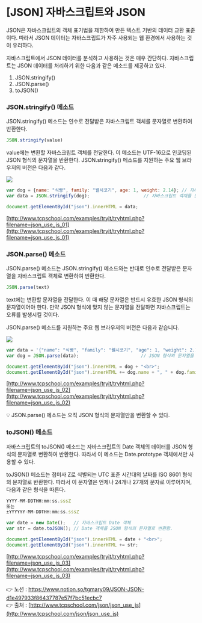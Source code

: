 # [****JSON] 자바스크립트와 JSON****

JSON은 자바스크립트의 객체 표기법을 제한하여 만든 텍스트 기반의 데이터 교환 표준이다. 
따라서 JSON 데이터는 자바스크립트가 자주 사용되는 웹 환경에서 사용하는 것이 유리하다.

자바스크립트에서 JSON 데이터를 분석하고 사용하는 것은 매우 간단하다. 
자바스크립트는 JSON 데이터를 처리하기 위한 다음과 같은 메소드를 제공하고 있다.

1. JSON.stringify()
2. JSON.parse()
3. toJSON()

### **JSON.stringify() 메소드**

JSON.stringify() 메소드는 인수로 전달받은 자바스크립트 객체를 문자열로 변환하여 반환한다.

```jsx
JSON.stringify(value)
```

value에는 변환할 자바스크립트 객체를 전달한다. 
이 메소드는 UTF-16으로 인코딩된 JSON 형식의 문자열을 반환한다. 
JSON.stringify() 메소드를 지원하는 주요 웹 브라우저의 버전은 다음과 같다.

<img src="https://s3.us-west-2.amazonaws.com/secure.notion-static.com/6e94d66c-5da1-46ee-a323-bb690837ac66/Untitled.png?X-Amz-Algorithm=AWS4-HMAC-SHA256&X-Amz-Content-Sha256=UNSIGNED-PAYLOAD&X-Amz-Credential=AKIAT73L2G45EIPT3X45%2F20220926%2Fus-west-2%2Fs3%2Faws4_request&X-Amz-Date=20220926T040543Z&X-Amz-Expires=86400&X-Amz-Signature=f537963dcc2004a9198a18fd097fa23d5e92190f4444955567125a640ecf5b36&X-Amz-SignedHeaders=host&response-content-disposition=filename%20%3D%22Untitled.png%22&x-id=GetObject">

```jsx
var dog = {name: "식빵", family: "웰시코기", age: 1, weight: 2.14}; // 자바스크립트 객체
var data = JSON.stringify(dog);                    // 자바스크립트 객체를 문자열로 변환함.

document.getElementById("json").innerHTML = data;
```

[http://www.tcpschool.com/examples/tryit/tryhtml.php?filename=json_use_js_01](http://www.tcpschool.com/examples/tryit/tryhtml.php?filename=json_use_js_01)

### **JSON.parse() 메소드**

JSON.parse() 메소드는 JSON.stringify() 메소드와는 반대로 
인수로 전달받은 문자열을 자바스크립트 객체로 변환하여 반환한다.

```jsx
JSON.parse(text)
```

text에는 변환할 문자열을 전달한다. 
이 때 해당 문자열은 반드시 유효한 JSON 형식의 문자열이어야 한다. 
만약 JSON 형식에 맞지 않는 문자열을 전달하면 자바스크립트는 오류를 발생시킬 것이다. 

JSON.parse() 메소드를 지원하는 주요 웹 브라우저의 버전은 다음과 같습니다.

<img src="https://s3.us-west-2.amazonaws.com/secure.notion-static.com/9e7ac9d9-8ba3-4f95-b013-e43f631311a0/Untitled.png?X-Amz-Algorithm=AWS4-HMAC-SHA256&X-Amz-Content-Sha256=UNSIGNED-PAYLOAD&X-Amz-Credential=AKIAT73L2G45EIPT3X45%2F20220926%2Fus-west-2%2Fs3%2Faws4_request&X-Amz-Date=20220926T040601Z&X-Amz-Expires=86400&X-Amz-Signature=442810357087c145b4066fde75f64c0de06259c63a83a21fd7f5f87036db9823&X-Amz-SignedHeaders=host&response-content-disposition=filename%20%3D%22Untitled.png%22&x-id=GetObject">

```jsx
var data = '{"name": "식빵", "family": "웰시코기", "age": 1, "weight": 2.14}'; // JSON 형식의 문자열
var dog = JSON.parse(data);                       // JSON 형식의 문자열을 자바스크립트 객체로 변환함.

document.getElementById("json").innerHTML = dog + "<br>";
document.getElementById("json").innerHTML += dog.name + ", " + dog.family;
```

[http://www.tcpschool.com/examples/tryit/tryhtml.php?filename=json_use_js_02](http://www.tcpschool.com/examples/tryit/tryhtml.php?filename=json_use_js_02)

<aside>
💡 JSON.parse() 메소드는 오직 JSON 형식의 문자열만을 변환할 수 있다.

</aside>

### **toJSON() 메소드**

자바스크립트의 toJSON() 메소드는 자바스크립트의 Date 객체의 데이터를 JSON 형식의 문자열로 변환하여 반환한다. 
따라서 이 메소드는 Date.prototype 객체에서만 사용할 수 있다. 

toJSON() 메소드는 접미사 Z로 식별되는 UTC 표준 시간대의 날짜를 ISO 8601 형식의 문자열로 반환한다. 
따라서 이 문자열은 언제나 24개나 27개의 문자로 이루어지며, 다음과 같은 형식을 따른다.

```jsx
YYYY-MM-DDTHH:mm:ss.sssZ
또는
±YYYYYY-MM-DDTHH:mm:ss.sssZ
```

```jsx
var date = new Date();   // 자바스크립트 Date 객체
var str = date.toJSON(); // Date 객체를 JSON 형식의 문자열로 변환함.

document.getElementById("json").innerHTML = date + "<br>";
document.getElementById("json").innerHTML += str;
```

[http://www.tcpschool.com/examples/tryit/tryhtml.php?filename=json_use_js_03](http://www.tcpschool.com/examples/tryit/tryhtml.php?filename=json_use_js_03)
<br><br>
👉 노션 : https://www.notion.so/tgmary09/JSON-JSON-d1e497933f86437787e57f7bc51ecbc7
<br>
👉 출처 : [http://www.tcpschool.com/json/json_use_js](http://www.tcpschool.com/json/json_use_js)
